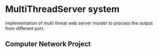 # MultiThreadServer system

 implementation of multi threat web server inorder to process 
 the output from different port.
## Computer Network Project
